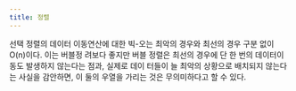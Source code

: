 ```yaml
---
title: 정렬
---
```


선택 정렬의 데이터 이동연산에 대한 빅-오는 최악의 경우와 최선의 경우 구분 없이 O(n)이다. 이는 버블정
려보다 좋지만 버블 정렬은 최선의 경우에 단 한 번의 데이터이동도 발생하지 않는다는 점과, 실제로 데이
터들이 늘 최악의 상황으로 배치되지 않는다는 사실을 감안하면, 이 둘의 우열을 가리는 것은 무의미하다고
할 수 있다.
